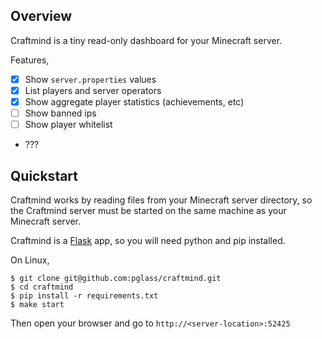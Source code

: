 Overview
--------

Craftmind is a tiny read-only dashboard for your Minecraft server.

Features,

- [x] Show `server.properties` values
- [x] List players and server operators
- [x] Show aggregate player statistics (achievements, etc)
- [ ] Show banned ips
- [ ] Show player whitelist
- ???

Quickstart
----------

Craftmind works by reading files from your Minecraft server directory, so the
Craftmind server must be started on the same machine as your Minecraft server.

Craftmind is a [Flask](http://flask.pocoo.org/) app, so you will need python
and pip installed.

On Linux,

    $ git clone git@github.com:pglass/craftmind.git
    $ cd craftmind
    $ pip install -r requirements.txt
    $ make start

Then open your browser and go to `http://<server-location>:52425`
